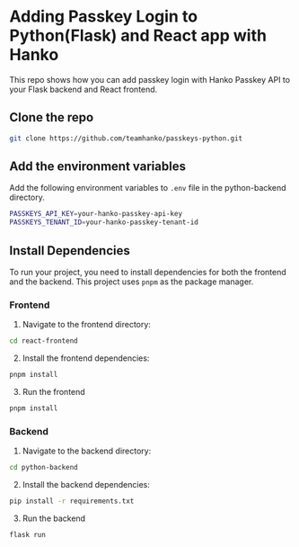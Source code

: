 # Adding Passkey Login to Python(Flask) and React app with Hanko

This repo shows how you can add passkey login with Hanko Passkey API to your Flask backend and React frontend.

## Clone the repo

```bash
git clone https://github.com/teamhanko/passkeys-python.git
```

## Add the environment variables

Add the following environment variables to `.env` file in the python-backend directory.

```sh
PASSKEYS_API_KEY=your-hanko-passkey-api-key
PASSKEYS_TENANT_ID=your-hanko-passkey-tenant-id
```


## Install Dependencies

To run your project, you need to install dependencies for both the frontend and the backend. This project uses `pnpm` as the package manager.

### Frontend

1. Navigate to the frontend directory:

```bash
cd react-frontend
```

2. Install the frontend dependencies:

```bash
pnpm install
```

3. Run the frontend
   

```bash
pnpm install
```

### Backend

1. Navigate to the backend directory:

```bash
cd python-backend
```

2. Install the backend dependencies:

```bash
pip install -r requirements.txt
```

3. Run the backend

``` bash
flask run
```
